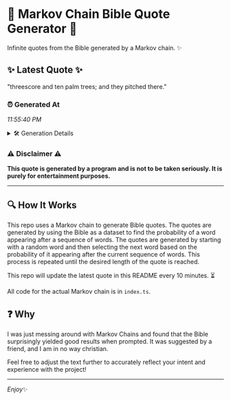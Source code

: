 # 📖 Markov Chain Bible Quote Generator 📖

Infinite quotes from the Bible generated by a Markov chain. ✨

## ✨ Latest Quote ✨
"threescore and ten palm trees; and they pitched there."

### ⏰ Generated At
*11:55:40 PM*

<details>
    <summary>🛠️ Generation Details</summary>
    <p>
        <strong>🌱 Seed:</strong> threescore<br>
        <strong>🔄 Iterations:</strong> 8<br>
        <strong>📜 Context History:</strong><br>[ threescore ]: and<br>[ threescore, and ]: ten<br>[ threescore, and, ten ]: palm<br>[ threescore, and, ten, palm ]: trees;<br>[ threescore, and, ten, palm, trees; ]: and<br>[ threescore, and, ten, palm, trees;, and ]: they<br>[ and, ten, palm, trees;, and, they ]: pitched<br>[ ten, palm, trees;, and, they, pitched ]: there.<br>
    </p>
</details>

### ⚠️ Disclaimer ⚠️
**This quote is generated by a program and is not to be taken seriously. It is purely for entertainment purposes.**

---

## 🔍 How It Works

This repo uses a Markov chain to generate Bible quotes. The quotes are generated by using the Bible as a dataset to find the probability of a word appearing after a sequence of words. The quotes are generated by starting with a random word and then selecting the next word based on the probability of it appearing after the current sequence of words. This process is repeated until the desired length of the quote is reached.

This repo will update the latest quote in this README every 10 minutes. ⏳

All code for the actual Markov chain is in `index.ts`.

## ❓ Why

I was just messing around with Markov Chains and found that the Bible surprisingly yielded good results when prompted. 
It was suggested by a friend, and I am in no way christian.

Feel free to adjust the text further to accurately reflect your intent and experience with the project!

---

*Enjoy*✨
